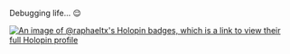 Debugging life... 😌

[![An image of @raphaeltx's Holopin badges, which is a link to view their full Holopin profile](https://holopin.me/raphaeltx)](https://holopin.io/@raphaeltx)
